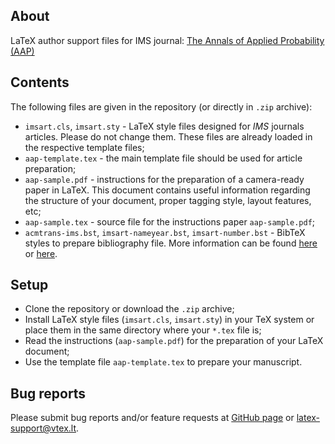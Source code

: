 ## About

LaTeX author support files for IMS journal: 
[The Annals of Applied Probability (AAP)](https://www.imstat.org/journals-and-publications/annals-of-applied-probability/)

## Contents

The following files are given in the repository (or directly in `.zip` archive):

-   `imsart.cls`, `imsart.sty` - LaTeX style files designed for *IMS* journals articles. 
    Please do not change them. These files are already loaded in the respective template files; 
-   `aap-template.tex` - the main template file should be used for article preparation;
-   `aap-sample.pdf` - instructions for the preparation of a
    camera-ready paper in LaTeX. This document contains useful information regarding the structure 
    of your document, proper tagging style, layout features, etc;
-   `aap-sample.tex` - source file for the instructions paper `aap-sample.pdf`;
-   `acmtrans-ims.bst`, `imsart-nameyear.bst`, `imsart-number.bst` - BibTeX styles to prepare bibliography file.
    More information can be found [here](http://www.bibtex.org/Using/) 
    or [here](https://www.latex-tutorial.com/tutorials/bibtex/).

## Setup

-   Clone the repository or download the `.zip` archive;
-   Install LaTeX style files (`imsart.cls`, `imsart.sty`) in your TeX system or 
    place them in the same directory where your `*.tex` file is;
-   Read the instructions (`aap-sample.pdf`) for the preparation of your LaTeX document;
-   Use the template file `aap-template.tex` to prepare your manuscript.


## Bug reports

Please submit bug reports and/or feature requests
at [GitHub page](https://github.com/vtex-soft/texsupport.ims-aap/issues) or 
[latex-support@vtex.lt](mailto:latex-support@vtex.lt).

